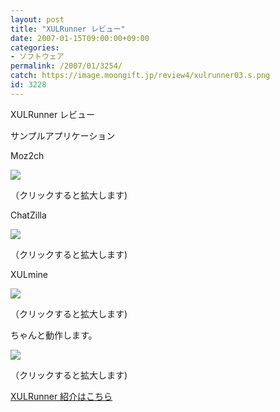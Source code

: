 ```yaml
---
layout: post
title: "XULRunner レビュー"
date: 2007-01-15T09:00:00+09:00
categories:
- ソフトウェア
permalink: /2007/01/3254/
catch: https://image.moongift.jp/review4/xulrunner03.s.png
id: 3228
---
```

XULRunner レビュー  
<!--more-->

サンプルアプリケーション

  

Moz2ch

  

[![](https://image.moongift.jp/review4/xulrunner01.s.png)](https://image.moongift.jp/review4/xulrunner01.png)  
  
（クリックすると拡大します)

  

ChatZilla

  

[![](https://image.moongift.jp/review4/xulrunner02.s.png)](https://image.moongift.jp/review4/xulrunner02.png)  
  
（クリックすると拡大します)

  

XULmine

  

  

[![](https://image.moongift.jp/review4/xulrunner03.s.png)](https://image.moongift.jp/review4/xulrunner03.png)  
  
（クリックすると拡大します)

  

ちゃんと動作します。

  

[![](https://image.moongift.jp/review4/xulrunner04.s.png)](https://image.moongift.jp/review4/xulrunner04.png)  
  
（クリックすると拡大します)

  

[XULRunner 紹介はこちら](http://oss.moongift.jp/intro/i-3235.html)

